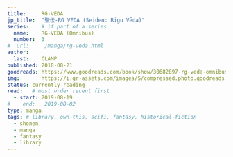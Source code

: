 ```yaml
---
title:     RG-VEDA 
jp_title:  "聖伝-RG VEDA (Seiden: Rigu Vēda)"
series:    # if part of a series
  name:    RG-VEDA (Omnibus)
  number:  3
#  url:     /manga/rg-veda.html
author: 
  last:    CLAMP
published: 2018-08-21 
goodreads: https://www.goodreads.com/book/show/30682897-rg-veda-omnibus-volume-3
img:       https://i.gr-assets.com/images/S/compressed.photo.goodreads.com/books/1502448470i/30682897._SX120_.jpg
status: currently-reading
read:   # must order recent first
  - start: 2019-08-19  
#    end:   2019-08-02 
type: manga
tags: # library, own-this, scifi, fantasy, historical-fiction
  - shonen
  - manga
  - fantasy
  - library
---
```


